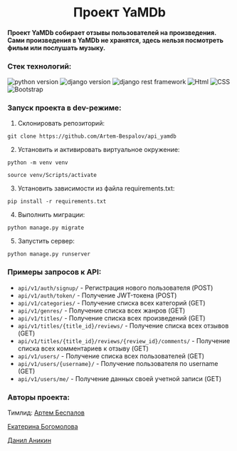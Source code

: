 <h1 align="center">Проект YaMDb</h1>

<h4>Проект YaMDb собирает отзывы пользователей на произведения. Сами произведения в YaMDb не хранятся, здесь нельзя посмотреть фильм или послушать музыку.</h4>

### Стек технологий:
![python version](https://img.shields.io/badge/Python-3.7.9-green)
![django version](https://img.shields.io/badge/Django-3.2-green)
![django rest framework](https://img.shields.io/badge/DjangoRestFramework-3.12.4-green)
![Html](https://img.shields.io/badge/HTML-green)
![CSS](https://img.shields.io/badge/CSS-green)
![Bootstrap](https://img.shields.io/badge/Bootstrap-green)

### Запуск проекта в dev-режиме:
1. Склонировать репозиторий:
```
git clone https://github.com/Artem-Bespalov/api_yamdb
```
2. Установить и активировать виртуальное окружение:
```
python -m venv venv
```
```
source venv/Scripts/activate
```
3. Установить зависимости из файла requirements.txt:
```
pip install -r requirements.txt
```
4. Выполнить миграции:
```
python manage.py migrate
```
5. Запустить сервер:
```
python manage.py runserver
```
### Примеры запросов к API:
* ```api/v1/auth/signup/``` - Регистрация нового пользователя (POST)
* ```api/v1/auth/token/``` - Получение JWT-токена (POST)
* ```api/v1/categories/``` - Получение списка всех категорий (GET)
* ```api/v1/genres/``` - Получение списка всех жанров (GET)
* ```api/v1/titles/``` - Получение списка всех произведений (GET)
* ```api/v1/titles/{title_id}/reviews/``` - Получение списка всех отзывов (GET)
* ```api/v1/titles/{title_id}/reviews/{review_id}/comments/``` - Получение списка всех комментариев к отзыву (GET)
* ```api/v1/users/``` - Получение списка всех пользователей (GET)
* ```api/v1/users/{username}/``` - Получение пользователя по username (GET)
* ```api/v1/users/me/``` - Получение данных своей учетной записи (GET)

### Авторы проекта:
Тимлид: <a href="https://github.com/Artem-Bespalov">Артем Беспалов</a>

<a href="https://github.com/Ekaterishe4ka">Екатерина Богомолова</a>

<a href="https://github.com/BestTpaktop">Данил Аникин</a>





